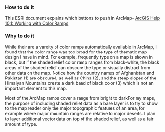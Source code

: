 ### How to do it
This ESRI document explains which buttons to push in ArcMap- [ArcGIS Help 10.1: Working with Color Ramps](http://resources.arcgis.com/en/help/main/10.1/index.html#//00s600000013000000)

### Why to do it
While their are a vareity of color ramps automatically available in ArcMap, I found that the color range was too broad for the type of thematic map design I have in mind.  For example, frequently type on a map is shown in black, but if the shaded relief color ramp ranges from black-white, the black areas of the shaded relief can obscure the type or visually distract from other data on the map.  Notice how the country names of Afghanistan and Pakistan (1) are obscured, as well as China (2), and the steep slopes of the Himalyan Mountains create a dark band of black color (3) which is not an important element to this map.

Most of the ArcMap ramps cover a range from bright to darkFor my maps, the purpose of including shaded relief data as a base layer is to try to show to the map reader only the major topographic features of an area, for example where major mountain ranges are relative to major deserts.  I plan to layer additional vector data on top of the shaded relief, as well as a fair amount of type.  


